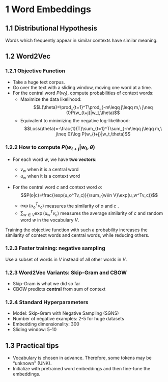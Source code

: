 # 1 Word Embeddings
## 1.1 Distributional Hypothesis
Words which frequently appear in similar contexts have similar meaning.

## 1.2 Word2Vec
### 1.2.1 Objective Function
- Take a huge text corpus.
- Go over the text with a sliding window, moving one word at a time.
- For the central word $P(w_t)$, compute probabilities of context words:
  - Maximize the data likelihood:
  $$L(\theta)=\prod_{t=1}^T\prod_{-m\leqq j\leqq m,\ j\neq 0}P(w_{t+j}|w_t,\theta)$$
  - Equivalent to minimizing the negative log-likelihood:
  $$Loss(\theta)=-\frac{1}{T}\sum_{t=1}^T\sum_{-m\leqq j\leqq m,\ j\neq 0}\log P(w_{t+j}|w_t,\theta)$$

### 1.2.2 How to compute $P(w_{t+j}|w_t,\theta)$
- For each word $w$, we have **two vectors**:
  - $v_w$ when it is a central word
  - $u_w$ when it is a context word

- For the central word $c$ and context word $o$:
  $$P(o|c)=\frac{\exp(u_o^Tv_c)}{\sum_{w\in V}\exp(u_w^Tv_c)}$$
  - $\exp(u_o^Tv_c)$ measures the similarity of $o$ and $c$ .
  - $\sum_{w\in V}\exp(u_w^Tv_c)$ measures the average similarity of $c$ and random word $w$ in the vocabulary $V$.

Training the objective function with such a probability increases the similarity of context words and central words, while reducing others.

### 1.2.3 Faster training: negative sampling
Use a subset of words in $V$ instead of all other words in $V$.

### 1.2.3 Word2Vec Variants: Skip-Gram and CBOW
- Skip-Gram is what we did so far
- CBOW predicts **central** from sum of context

### 1.2.4 Standard Hyperparameters
- Model: Skip-Gram with Negative Sampling (SGNS)
- Number of negative examples: 2-5 for huge datasets
- Embedding dimensionality: 300
- Sliding window: 5-10

## 1.3 Practical tips
- Vocabulary is chosen in advance. Therefore, some tokens may be “unknown" (UNK).
- Initialize with pretrained word embeddings and then fine-tune the embeddings.
